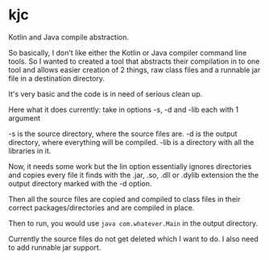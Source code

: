 # kjc
Kotlin and Java compile abstraction.

So basically, I don't like either the Kotlin or Java compiler command line tools. So I wanted to created a tool that abstracts their compilation in to one tool and allows easier creation of 2 things, raw class files and a runnable jar file in a destination directory.

It's very basic and the code is in need of serious clean up.

Here what it does currently: take in options -s, -d and -lib each with 1 argument

-s is the source directory, where the source files are.
-d is the output directory, where everything will be compiled.
-lib is a directory with all the libraries in it.

Now, it needs some work but the lin option essentially ignores directories and copies every file it finds with the .jar, .so, .dll or .dylib extension the the output directory marked with the -d option.

Then all the source files are copied and compiled to class files in their correct packages/directories and are compiled in place. 

Then to run, you would use `java com.whatever.Main` in the output directory.

Currently the source files do not get deleted which I want to do.
I also need to add runnable jar support.